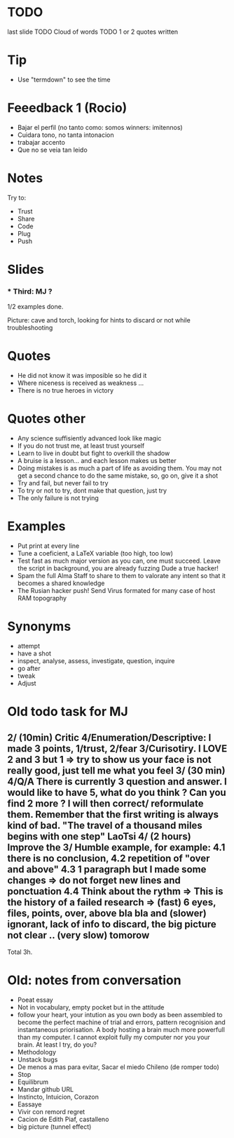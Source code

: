 # TODO

last slide
TODO Cloud of words
TODO 1 or 2 quotes written 

# Tip

* Use "termdown" to see the time


# Feeedback 1 (Rocio)

* Bajar el perfil (no tanto como: somos winners: imitennos)
* Cuidara tono, no tanta intonacion
* trabajar accento
* Que no se veia tan leido

# Notes

Try to:
* Trust
* Share
* Code
* Plug
* Push

# Slides

### * Third: MJ ?

1/2 examples done.

Picture: cave and torch, looking for hints to discard or not while troubleshooting


# Quotes

* He did not know it was imposible so he did it
* Where niceness is received as weakness ...
* There is no true heroes in victory

# Quotes other

* Any science suffisiently advanced look like magic
* If you do not trust me, at least trust yourself
* Learn to live in doubt but fight to overkill the shadow
* A bruise is a lesson... and each lesson makes us better
* Doing mistakes is as much a part of life as avoiding them. You may not get a second chance to do the same mistake, so, go on, give it a shot
* Try and fail, but never fail to try 
* To try or not to try, dont make that question, just try
* The only failure is not trying

# Examples

* Put print at every line
* Tune a coeficient, a LaTeX variable (too high, too low)
* Test fast as much major version as you can, one must succeed. Leave the script in background, you are already fuzzing Dude a true hacker!
* Spam the full Alma Staff to share to them to valorate any intent so that it becomes a shared knowledge
* The Rusian hacker push! Send Virus formated for many case of host RAM topography

# Synonyms

* attempt
* have a shot
* inspect, analyse, assess, investigate, question, inquire
* go after
* tweak
* Adjust

# Old todo task for MJ

2/ (10min) Critic 4/Enumeration/Descriptive: I made 3 points, 1/trust, 2/fear 3/Curisotiry. I LOVE 2 and 3 but 1 => try to show us your face is not really good, just tell me what you feel
3/ (30 min) 4/Q/A There is currently 3 question and answer. I would like to have 5, what do you think ? Can you find 2 more ? I will then correct/ reformulate them. Remember that the first writing is always kind of bad. "The travel of a thousand miles begins with one step" LaoTsi
4/ (2 hours) Improve the 3/ Humble example, for example:
    4.1 there is no conclusion,
    4.2 repetition of "over and above"
    4.3 1 paragraph but I made some changes => do not forget new lines and ponctuation
    4.4 Think about the rythm => This is the history of a failed research => (fast) 6 eyes, files, points, over, above bla bla and (slower) ignorant, lack of info to discard, the big picture not clear .. (very slow) tomorow
-----------------------------------------------------------------
Total 3h.

# Old: notes from conversation

* Poeat essay
* Not in vocabulary, empty pocket but in the attitude
* follow your heart, your intution as you own body as been assembled to become the perfect machine of trial and errors, pattern recognision and instantaneous priorisation. A body hosting a brain much more powerfull than my computer. I cannot exploit fully my computer nor you your brain. At least I try, do you?
* Methodology
* Unstack bugs
* De menos a mas para evitar, Sacar el miedo Chileno (de romper todo)
* Stop
* Equilibrum
* Mandar github URL
* Instincto, Intuicion, Corazon
* Eassaye
* Vivir con remord regret
* Cacion de Edith Piaf, castalleno
* big picture (tunnel effect)
